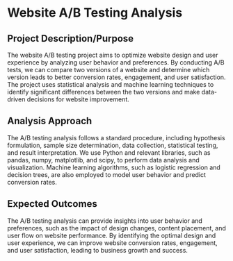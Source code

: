 # Website A/B Testing Analysis

## Project Description/Purpose

The website A/B testing project aims to optimize website design and user experience by analyzing user behavior and preferences. By conducting A/B tests, we can compare two versions of a website and determine which version leads to better conversion rates, engagement, and user satisfaction. The project uses statistical analysis and machine learning techniques to identify significant differences between the two versions and make data-driven decisions for website improvement.

## Analysis Approach

The A/B testing analysis follows a standard procedure, including hypothesis formulation, sample size determination, data collection, statistical testing, and result interpretation. We use Python and relevant libraries, such as pandas, numpy, matplotlib, and scipy, to perform data analysis and visualization. Machine learning algorithms, such as logistic regression and decision trees, are also employed to model user behavior and predict conversion rates.

## Expected Outcomes

The A/B testing analysis can provide insights into user behavior and preferences, such as the impact of design changes, content placement, and user flow on website performance. By identifying the optimal design and user experience, we can improve website conversion rates, engagement, and user satisfaction, leading to business growth and success.
